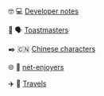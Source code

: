 🤓 💻 [Developer notes](../developer-note)

📢 🗣️ [Toastmasters](../toastmaster)

✒️  🇨🇳 [Chinese characters](../chinese-character)

🌐 🍿 [net-enjoyers](https://net-enjoyers.github.io/)

✈️ 🧠 [Travels](../travel)